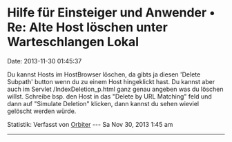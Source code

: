 Hilfe für Einsteiger und Anwender • Re: Alte Host löschen unter Warteschlangen Lokal
====================================================================================

Date: 2013-11-30 01:45:37

Du kannst Hosts im HostBrowser löschen, da gibts ja diesen \'Delete
Subpath\' button wenn du zu einem Host hingeklickt hast. Du kannst aber
auch im Servlet /IndexDeletion\_p.html ganz genau angeben was du löschen
willst. Schreibe bsp. den Host in das \"Delete by URL Matching\" feld
und dann auf \"Simulate Deletion\" klicken, dann kannst du sehen wieviel
gelöscht werden würde.

Statistik: Verfasst von
[Orbiter](http://forum.yacy-websuche.de/memberlist.php?mode=viewprofile&u=2)
--- Sa Nov 30, 2013 1:45 am

------------------------------------------------------------------------
